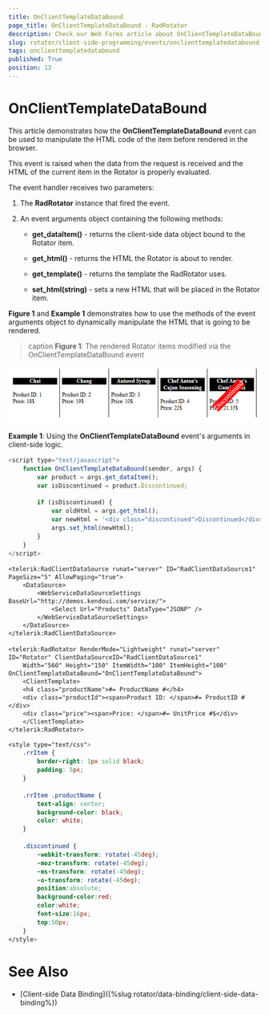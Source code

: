 ```yaml
---
title: OnClientTemplateDataBound
page_title: OnClientTemplateDataBound - RadRotator
description: Check our Web Forms article about OnClientTemplateDataBound.
slug: rotator/client-side-programming/events/onclienttemplatedatabound
tags: onclienttemplatedatabound
published: True
position: 13
---
```


# OnClientTemplateDataBound

This article demonstrates how the **OnClientTemplateDataBound** event can be used to manipulate the HTML code of the item before rendered in the browser.

This event is raised when the data from the request is received and the HTML of the current item in the Rotator is properly evaluated.

The event handler receives two parameters:

1. The **RadRotator** instance that fired the event.

1. An event arguments object containing the following methods:

	* **get_dataItem()** - returns the client-side data object bound to the Rotator item.

	* **get_html()** - returns the HTML the Rotator is about to render.

	* **get_template()** - returns the template the RadRotator uses.

	* **set_html(string)** - sets a new HTML that will be placed in the Rotator item.

**Figure 1** and **Example 1** demonstrates how to use the methods of the event arguments object to	dynamically manipulate the HTML that is going to be rendered.

>caption **Figure 1**: The rendered Rotator items modified via the OnClientTemplateDataBound event

![rotator onclienttemplatedatabound](images/Client-side-databinding/rotator_onclienttemplatedatabound.png)

**Example 1**: Using the **OnClientTemplateDataBound** event's arguments in client-side logic.

````JavaScript
<script type="text/javascript">
	function OnClientTemplateDataBound(sender, args) {
		var product = args.get_dataItem();
		var isDiscontinued = product.Discontinued;

		if (isDiscontinued) {
			var oldHtml = args.get_html();
			var newHtml = '<div class="discontinued">Discontinued</div>' + oldHtml;
			args.set_html(newHtml);
		}
	}
</script>
````
````ASP.NET
<telerik:RadClientDataSource runat="server" ID="RadClientDataSource1" PageSize="5" AllowPaging="true">
	<DataSource>
		<WebServiceDataSourceSettings BaseUrl="http://demos.kendoui.com/service/">
			<Select Url="Products" DataType="JSONP" />
		</WebServiceDataSourceSettings>
	</DataSource>
</telerik:RadClientDataSource>

<telerik:RadRotator RenderMode="Lightweight" runat="server" ID="Rotator" ClientDataSourceID="RadClientDataSource1"
	Width="560" Height="150" ItemWidth="100" ItemHeight="100" OnClientTemplateDataBound="OnClientTemplateDataBound">
	<ClientTemplate>
	<h4 class="productName">#= ProductName #</h4>
	<div class="productId"><span>Product ID: </span>#= ProductID #</div>
	<div class="price"><span>Price: </span>#= UnitPrice #$</div>
	</ClientTemplate>
</telerik:RadRotator>
````
````CSS
<style type="text/css">
	.rrItem {
		border-right: 1px solid black;
		padding: 5px;
	}

	.rrItem .productName {
		text-align: center;
		background-color: black;
		color: white;
	}

	.discontinued {
		-webkit-transform: rotate(-45deg);
		-moz-transform: rotate(-45deg);
		-ms-transform: rotate(-45deg);
		-o-transform: rotate(-45deg);
		position:absolute;
		background-color:red;
		color:white;
		font-size:16px;
		top:50px;
	}
</style>
````

# See Also

 * [Client-side Data Binding]({%slug rotator/data-binding/client-side-data-binding%})
